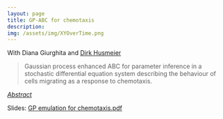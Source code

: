 ```yaml
---
layout: page
title: GP-ABC for chemotaxis
description: 
img: /assets/img/XYOverTime.png
---
```


<script type="text/javascript">
 function showhide(id) {
    var e = document.getElementById(id);
    e.style.display = (e.style.display == 'block') ? 'none' : 'block';
 }
</script>
   
With Diana Giurghita and [Dirk Husmeier](https://www.gla.ac.uk/schools/mathematicsstatistics/staff/dirkhusmeier/)

> Gaussian process enhanced ABC for parameter inference in a stochastic differential equation system describing the behaviour of cells migrating as a response to chemotaxis.

<i class="fa fa-sticky-note" aria-hidden="true"></i> <a href="javascript:showhide('pcp')">_Abstract_</a>
<div id="pcp" style="display:none;">
<p>  <div style="font-size:0.85em; text-align: justify;">Chemotaxis is a type of cell movement in response to a chemical stimulus which plays a key role in multiple biophysical processes, such as embryogenesis and wound healing, and  which is crucial for understanding metastasis in cancer research.  In the literature, chemotaxis has been modelled using biophysical models based on systems of nonlinear stochastic partial differential equations (NSPDEs), which are known to be challenging for statistical inference due to the intractability of the associated likelihood and the high computational costs of their numerical integration. Therefore, data analysis in this context has been limited to comparing predictions from NSPDE models to laboratory data using simple descriptive statistics. We present a statistically rigorous framework for parameter estimation in complex   biophysical  systems described by NSPDEs such as the one of chemotaxis. We adopt a likelihood-free approach based on approximate Bayesian computations (ABC) which allows for circumventing the intractability of the likelihood. To find informative summary statistics, crucial for the performance of ABC, we propose to use a Gaussian process (GP) regression model. The interpolation provided by the GP regression turns out useful on its own merits: it relatively accurately estimates the parameters of the NSPDE model and allows for uncertainty quantification, at a very low computational cost. We demonstrate that the correction provided by  ABC is essential  for some of the NSPDE model parameters. Our proposed methodology was externally assessed at the Cside 2018 competition, where it ranked 1st in the category ``stochastic differential equations''.</div> </p>
</div>

<i class="fa fa-download fa-ld" aria-hidden="true"></i> Slides: <a class="page-link" href="{{ '/research/A.Borowska - GP emulation for chemotaxis.pdf' | prepend: site.baseurl | prepend: site.url }}">GP emulation for chemotaxis.pdf</a>